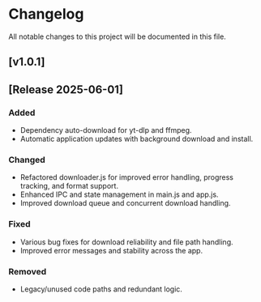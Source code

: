 # Changelog

All notable changes to this project will be documented in this file.

## [v1.0.1]

## [Release 2025-06-01]

### Added

- Dependency auto-download for yt-dlp and ffmpeg.
- Automatic application updates with background download and install.

### Changed

- Refactored downloader.js for improved error handling, progress tracking, and format support.
- Enhanced IPC and state management in main.js and app.js.
- Improved download queue and concurrent download handling.

### Fixed

- Various bug fixes for download reliability and file path handling.
- Improved error messages and stability across the app.

### Removed

- Legacy/unused code paths and redundant logic.
